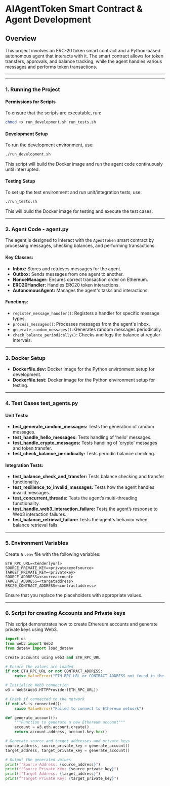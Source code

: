 
# AIAgentToken Smart Contract & Agent Development

## Overview

This project involves an ERC-20 token smart contract and a Python-based autonomous agent that interacts with it. The smart contract allows for token transfers, approvals, and balance tracking, while the agent handles various messages and performs token transactions.

---

---

### 1. Running the Project

#### Permissions for Scripts

To ensure that the scripts are executable, run:
```bash
chmod +x run_development.sh run_tests.sh
```

#### Development Setup

To run the development environment, use:
```bash
./run_development.sh
```
This script will build the Docker image and run the agent code continuously until interrupted.

#### Testing Setup

To set up the test environment and run unit/integration tests, use:
```bash
./run_tests.sh
```
This will build the Docker image for testing and execute the test cases.

---

### 2. Agent Code - agent.py

The agent is designed to interact with the `AgentToken` smart contract by processing messages, checking balances, and performing transactions.

#### Key Classes:

- **Inbox:** Stores and retrieves messages for the agent.
- **Outbox:** Sends messages from one agent to another.
- **NonceManager:** Ensures correct transaction order on Ethereum.
- **ERC20Handler:** Handles ERC20 token interactions.
- **AutonomousAgent:** Manages the agent's tasks and interactions.

#### Functions:

- `register_message_handler()`: Registers a handler for specific message types.
- `process_messages()`: Processes messages from the agent's inbox.
- `generate_random_messages()`: Generates random messages periodically.
- `check_balance_periodically()`: Checks and logs the balance at regular intervals.
---


### 3. Docker Setup

- **Dockerfile.dev:** Docker image for the Python environment setup for development.
- **Dockerfile.test:** Docker image for the Python environment setup for testing.

---

### 4. Test Cases  test_agents.py

#### Unit Tests:

- **test_generate_random_messages:** Tests the generation of random messages.
- **test_handle_hello_messages:** Tests handling of 'hello' messages.
- **test_handle_crypto_messages:** Tests handling of 'crypto' messages and token transfer.
- **test_check_balance_periodically:** Tests periodic balance checking.

#### Integration Tests:

- **test_balance_check_and_transfer:** Tests balance checking and transfer functionality.
- **test_resilience_to_invalid_messages:** Tests how the agent handles invalid messages.
- **test_concurrent_threads:** Tests the agent’s multi-threading functionality.
- **test_handle_web3_interaction_failure:** Tests the agent’s response to Web3 interaction failures.
- **test_balance_retrieval_failure:** Tests the agent's behavior when balance retrieval fails.

---

### 5. Environment Variables

Create a `.env` file with the following variables:

```
ETH_RPC_URL=<tenderlyurl>
SOURCE_PRIVATE_KEY=<privatekeyofsource>
TARGET_PRIVATE_KEY=<privatekey>
SOURCE_ADDRESS=<sourceaccount>
TARGET_ADDRESS=<targetaddress>
ERC20_CONTRACT_ADDRESS=<contractaddress>
```

Ensure that you replace the placeholders with appropriate values.

---


### 6. Script for creating Accounts and Private keys

This script demonstrates how to create Ethereum accounts and generate private keys using Web3.

```python
import os
from web3 import Web3
from dotenv import load_dotenv

Create accounts using web3 and ETH_RPC_URL

# Ensure the values are loaded
if not ETH_RPC_URL or not CONTRACT_ADDRESS:
    raise ValueError("ETH_RPC_URL or CONTRACT_ADDRESS not found in the .env file")

# Initialize Web3 connection
w3 = Web3(Web3.HTTPProvider(ETH_RPC_URL))

# Check if connected to the network
if not w3.is_connected():
    raise ValueError("Failed to connect to Ethereum network")

def generate_account():
    """Function to generate a new Ethereum account"""
    account = w3.eth.account.create()
    return account.address, account.key.hex()

# Generate source and target addresses and private keys
source_address, source_private_key = generate_account()
target_address, target_private_key = generate_account()

# Output the generated values
print(f"Source Address: {source_address}")
print(f"Source Private Key: {source_private_key}")
print(f"Target Address: {target_address}")
print(f"Target Private Key: {target_private_key}")
```
